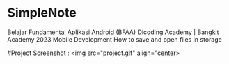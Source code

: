 # SimpleNote
Belajar Fundamental Aplikasi Android (BFAA) Dicoding Academy | Bangkit Academy 2023 Mobile Development How to save and open files in storage 

#Project Screenshot :
<img src="project.gif" align="center>
